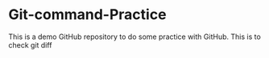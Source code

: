 # Git-command-Practice
This is a demo GitHub repository to do some practice with GitHub. This is to check git diff
